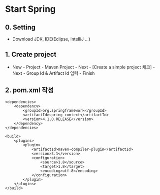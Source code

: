 ﻿# Start Spring

## 0. Setting
- Download JDK, IDE(Eclipse, IntelliJ ...)

## 1. Create project
- New - Project - Maven Project - Next - [Create a simple project 체크] - Next - Group Id & Artifact Id 입력 - Finish

## 2. pom.xml 작성
```
<dependencies>
	<dependency>
		<groupId>org.springframework</groupId>
		<artifactId>spring-context</artifactId>
		<version>4.1.0.RELEASE</version>
	</dependency>
</dependencies>

<build>
	<plugins>
		<plugin>
			<artifactId>maven-compiler-plugin</artifactId>
			<version>3.1</version>
			<configuration>
				<source>1.8</source>
				<target>1.8</target>
				<encoding>utf-8</encoding>
			</configuration>
		</plugin>
	</plugins>
</build>
```
